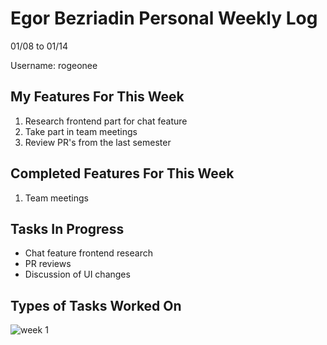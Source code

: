 # Egor Bezriadin Personal Weekly Log

01/08 to 01/14

Username: rogeonee

## My Features For This Week

1. Research frontend part for chat feature
2. Take part in team meetings
3. Review PR's from the last semester

## Completed Features For This Week

1. Team meetings

## Tasks In Progress

- Chat feature frontend research
- PR reviews
- Discussion of UI changes

## Types of Tasks Worked On

![week 1](https://github.com/COSC-499-W2023/year-long-project-team-21/assets/86142834/92530493-d920-4eec-ace4-c6e9634a52a4)

